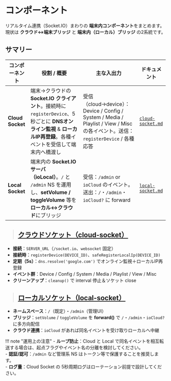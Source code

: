 # コンポーネント

リアルタイム連携（Socket.IO）まわりの **端末内コンポーネント**をまとめます。  
現状は **クラウド↔端末ブリッジ** と **端末内（ローカル）ブリッジ** の2系統です。

## **サマリー**

| コンポーネント | 役割 / 概要 | 主な入出力 | ドキュメント |
|---|---|---|---|
| **Cloud Socket** | 端末→クラウドの **Socket.IO クライアント**。接続時に `registerDevice`、5秒ごとに **DNSオンライン監視** & **ローカルIP再登録**。各種イベントを受信して端末内へ橋渡し | 受信（cloud→device）：Device / Config / System / Media / Playlist / View / Misc の各イベント。送信：`registerDevice` / 各種応答 | [`cloud-socket.md`](./cloud-socket.md) |
| **Local Socket** | 端末内の **Socket.IO サーバ（ioLocal）**。`/` と `/admin` NS を運用し、**setVolume / toggleVolume** 等を **ローカル↔クラウド**にブリッジ | 受信：`/admin` or `ioCloud` のイベント。送出：`/`・`/admin`・`ioCloud?` に forward | [`local-socket.md`](./local-socket.md) |

> ## [**クラウドソケット（cloud-socket）**](./cloud-socket.md)

- **接続**：`SERVER_URL`（`/socket.io`、`websocket` 固定）  
- **接続時**：`registerDevice(DEVICE_ID)`、`safeRegisterLocalIp(DEVICE_ID)`  
- **定期（5s）**：`dns.resolve('google.com')` でオンライン監視＋ローカルIP再登録  
- **イベント群**：Device / Config / System / Media / Playlist / View / Misc  
- **クリーンアップ**：`cleanup()` で interval 停止＆ソケット close

> ## [**ローカルソケット（local-socket）**](./local-socket.md)

- **ネームスペース**：`/`（既定）・`/admin`（管理UI）  
- **ブリッジ**：`setVolume` / `toggleVolume` を **forward()** で `/`・`/admin`・`ioCloud?` に多方向配信  
- **クラウド連携**：`ioCloud` があれば同名イベントを受け取りローカルへ中継

!!! note "運用上の注意"
    - **ループ防止**：Cloud と Local で同名イベントを相互転送する場合は、起点フラグやイベント名の分離を検討してください。  
    - **認証/認可**：`/admin` など管理系 NS はトークン等で保護することを推奨します。  
    - **ログ量**：Cloud Socket の 5秒周期ログはローテーション前提で設計してください。

